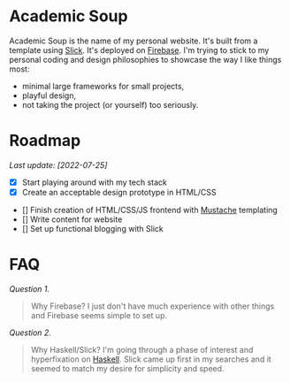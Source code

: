 # Academic Soup
Academic Soup is the name of my personal website. It's built from a template using [Slick](https://github.com/ChrisPenner/slick). It's deployed on [Firebase](https://firebase.google.com/). I'm trying to stick to my personal coding and design philosophies to showcase the way I like things most:
* minimal large frameworks for small projects,
* playful design,
* not taking the project (or yourself) too seriously.

# Roadmap
_Last update: \[2022-07-25\]_
* [x] Start playing around with my tech stack
* [x] Create an acceptable design prototype in HTML/CSS
* [] Finish creation of HTML/CSS/JS frontend with [Mustache](https://mustache.github.io/) templating
* [] Write content for website
* [] Set up functional blogging with Slick

# FAQ
_Question 1._
> Why Firebase?
I just don't have much experience with other things and Firebase seems simple to set up.

_Question 2._
> Why Haskell/Slick?
I'm going through a phase of interest and hyperfixation on [Haskell](https://www.haskell.org/). Slick came up first in my searches and it seemed to match my desire for simplicity and speed.
